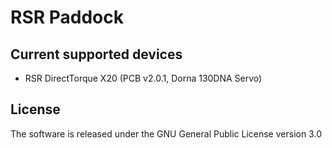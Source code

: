 # RSR Paddock

## Current supported devices

- RSR DirectTorque X20 (PCB v2.0.1, Dorna 130DNA Servo)

## License

The software is released under the GNU General Public License version 3.0
